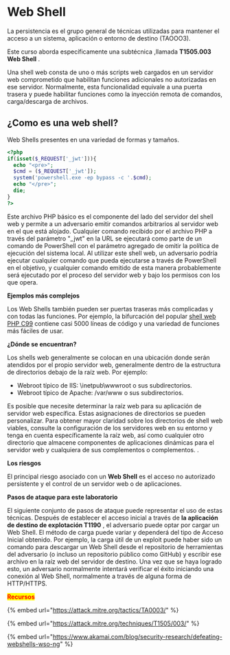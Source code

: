 # Web Shell

La persistencia es el grupo general de técnicas utilizadas para mantener el acceso a un sistema, aplicación o entorno de destino (TAOOO3).

Este curso aborda específicamente una subtécnica ,llamada **T1505.003 Web Shell** .

Una shell web consta de uno o más scripts web cargados en un servidor web comprometido que habilitan funciones adicionales no autorizadas en ese servidor. Normalmente, esta funcionalidad equivale a una puerta trasera y puede habilitar funciones como la inyección remota de comandos, carga/descarga de archivos.

## ¿Como es una web shell?

Web Shells presentes en una variedad de formas y tamaños.

```php
<?php
if(isset($_REQUEST['_jwt'])){
  echo "<pre>";
  $cmd = ($_REQUEST['_jwt']);
  system('powershell.exe -ep bypass -c '.$cmd);
  echo "</pre>";
  die;
}
?>
```

Este archivo PHP básico es el componente del lado del servidor del shell web y permite a un adversario emitir comandos arbitrarios al servidor web en el que está alojado. Cualquier comando recibido por el archivo PHP a través del parámetro "\_jwt" en la URL se ejecutará como parte de un comando de PowerShell con el parámetro agregado de omitir la política de ejecución del sistema local. Al utilizar este shell web, un adversario podría ejecutar cualquier comando que pueda ejecutarse a través de PowerShell en el objetivo, y cualquier comando emitido de esta manera probablemente será ejecutado por el proceso del servidor web y bajo los permisos con los que opera.

**Ejemplos más complejos**

Los Web Shells también pueden ser puertas traseras más complicadas y con todas las funciones. Por ejemplo, la bifurcación del popular [shell web PHP C99](https://github.com/cermmik/C99-WebShell/blob/master/c99shell.php) contiene casi 5000 líneas de código y una variedad de funciones más fáciles de usar.

**¿Dónde se encuentran?**

Los shells web generalmente se colocan en una ubicación donde serán atendidos por el propio servidor web, generalmente dentro de la estructura de directorios debajo de la raíz web. Por ejemplo:

* Webroot típico de IIS: \inetpub\wwwroot o sus subdirectorios.
* Webroot típico de Apache: /var/www o sus subdirectorios.

Es posible que necesite determinar la raíz web para su aplicación de servidor web específica. Estas asignaciones de directorios se pueden personalizar. Para obtener mayor claridad sobre los directorios de shell web viables, consulte la configuración de los servidores web en su entorno y tenga en cuenta específicamente la raíz web, así como cualquier otro directorio que almacene componentes de aplicaciones dinámicas para el servidor web y cualquiera de sus complementos o complementos. .

**Los riesgos**

El principal riesgo asociado con un **Web Shell** es el acceso no autorizado persistente y el control de un servidor web o de aplicaciones.&#x20;

**Pasos de ataque para este laboratorio**

El siguiente conjunto de pasos de ataque puede representar el uso de estas técnicas. Después de establecer el acceso inicial a través de **la aplicación de destino de explotación T1190** , el adversario puede optar por cargar un Web Shell. El método de carga puede variar y dependerá del tipo de Acceso Inicial obtenido. Por ejemplo, la carga útil de un exploit puede haber sido un comando para descargar un Web Shell desde el repositorio de herramientas del adversario (o incluso un repositorio público como GitHub) y escribir ese archivo en la raíz web del servidor de destino. Una vez que se haya logrado esto, un adversario normalmente intentará verificar el éxito iniciando una conexión al Web Shell, normalmente a través de alguna forma de HTTP/HTTPS.









<mark style="color:red;">**Recursos**</mark>

{% embed url="https://attack.mitre.org/tactics/TA0003/" %}

{% embed url="https://attack.mitre.org/techniques/T1505/003/" %}

{% embed url="https://www.akamai.com/blog/security-research/defeating-webshells-wso-ng" %}
